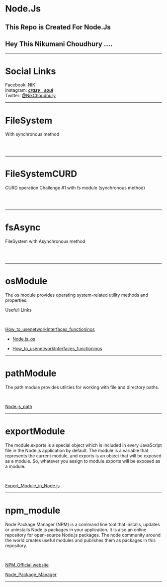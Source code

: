 # Node.Js
## This Repo is Created For Node.Js

## Hey This Nikumani Choudhury ....
<hr>

# Social Links
Facebook: [NIK](https://www.facebook.com/nik.xim/)
<br>
Instagram: [_______crazy__soul_______
](https://www.instagram.com/_______crazy__soul_______/)
<br>
Twitter: [@NikChoudhury](https://twitter.com/NikChoudhury)

<hr>

# FileSystem
<p>With synchronous method</p>
<br>
<br>
<hr>

# FileSystemCURD
<p>CURD operation  Challenge #1 with fs module (synchronous method)</p>
<br>
<br>
<hr>

# fsAsync
<p>FileSystem with Asynchronous method</p>
<br>
<br>
<hr>

# osModule
<p>The os module provides operating system-related utility methods and properties. </p>
<p>Usefull Links</p>


<br>

[How_to_usenetworkInterfaces_functioninos](https://www.codota.com/code/javascript/functions/os/networkInterfaces)

<ul>
<li>

[Node.js_os](https://nodejs.org/api/os.html#os_os_freemem)
</li>
<li>

[How_to_usenetworkInterfaces_functioninos](https://www.codota.com/code/javascript/functions/os/networkInterfaces)</li>
</ul>

<hr>


# pathModule
<p>The path module provides utilities for working with file and directory paths. </p>
<br>

[Node.js_path](https://nodejs.org/api/path.html#path_path_delimiter)

<hr>

# exportModule
<p>The module.exports is a special object which is included in every JavaScript file in the Node.js application by default. The module is a variable that represents the current module, and exports is an object that will be exposed as a module. So, whatever you assign to module.exports will be exposed as a module.</p>

<br>

[Export_Module_in_Node.js](https://www.tutorialsteacher.com/nodejs/nodejs-module-exports)

<hr>

# npm_module
<p>Node Package Manager (NPM) is a command line tool that installs, updates or uninstalls Node.js packages in your application. It is also an online repository for open-source Node.js packages. The node community around the world creates useful modules and publishes them as packages in this repository.</p>
<br>

[NPM_Official website](https://www.npmjs.com/)
<br>

[Node_Package_Manager](https://www.tutorialsteacher.com/nodejs/what-is-node-package-manager)

<hr>